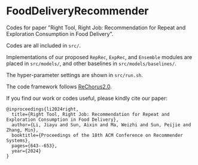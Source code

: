 # FoodDeliveryRecommender
Codes for paper "Right Tool, Right Job: Recommendation for Repeat and Exploration Consumption in Food Delivery".

Codes are all included in ``src/``.

Implementations of our proposed ``RepRec``, ``ExpRec``, and ``Ensemble`` modules are placed in ``src/models/``, and other baselines in ``src/models/baselines/``.

The hyper-parameter settings are shown in ``src/run.sh``.

The code framework follows [ReChorus2.0](https://github.com/THUwangcy/ReChorus).

If you find our work or codes useful, please kindly cite our paper:
```
@inproceedings{li2024right,
  title={Right Tool, Right Job: Recommendation for Repeat and Exploration Consumption in Food Delivery},
  author={Li, Jiayu and Sun, Aixin and Ma, Weizhi and Sun, Peijie and Zhang, Min},
  booktitle={Proceedings of the 18th ACM Conference on Recommender Systems},
  pages={643--653},
  year={2024}
}
```
